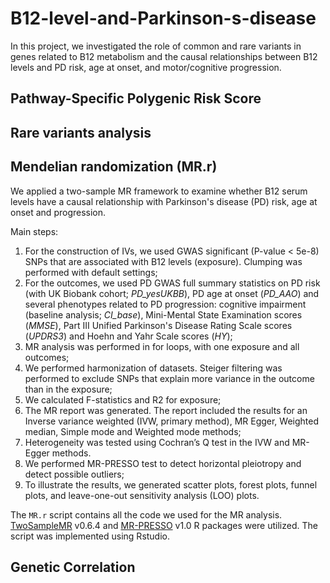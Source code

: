 # B12-level-and-Parkinson-s-disease

In this project, we investigated the role of common and rare variants in genes related to B12 metabolism and the causal relationships between B12 levels and PD risk, age at onset, and motor/cognitive progression.

## Pathway-Specific Polygenic Risk Score

## Rare variants analysis

## Mendelian randomization (MR.r)

We applied a two-sample MR framework to examine whether B12 serum levels have a causal relationship with Parkinson's disease (PD) risk, age at onset and progression.

Main steps:

1. For the construction of IVs, we used GWAS significant (P-value < 5e-8) SNPs that are associated with B12 levels (exposure). Сlumping was performed with default settings; 
2. For the outcomes, we used PD GWAS full summary statistics on PD risk (with UK Biobank cohort; _PD_yesUKBB_), PD age at onset (_PD_AAO_) and several phenotypes related to PD progression: cognitive impairment (baseline analysis; _CI_base_), Mini-Mental State Examination scores (_MMSE_), Part III Unified Parkinson's Disease Rating Scale scores (_UPDRS3_) and Hoehn and Yahr Scale scores (_HY_);
3. MR analysis was performed in for loops, with one exposure and all outcomes;
4. We performed harmonization of datasets. Steiger filtering was performed to exclude SNPs that explain more variance in the outcome than in the exposure;
5. We calculated F-statistics and R2 for exposure;
6. The MR report was generated. The report included the results for an Inverse variance weighted (IVW, primary method), MR Egger, Weighted median, Simple mode and Weighted mode methods;
7. Heterogeneity was tested using Cochran’s Q test in the IVW and MR-Egger methods.
8. We performed MR-PRESSO test to detect horizontal pleiotropy and detect possible outliers;
9. To illustrate the results, we generated scatter plots, forest plots, funnel plots, and leave-one-out sensitivity analysis (LOO) plots.

The `MR.r` script contains all the code we used for the MR analysis. [TwoSampleMR](https://mrcieu.github.io/TwoSampleMR/) v0.6.4 and [MR-PRESSO](https://github.com/rondolab/MR-PRESSO) v1.0 R packages were utilized. The script was implemented using Rstudio.

## Genetic Correlation
